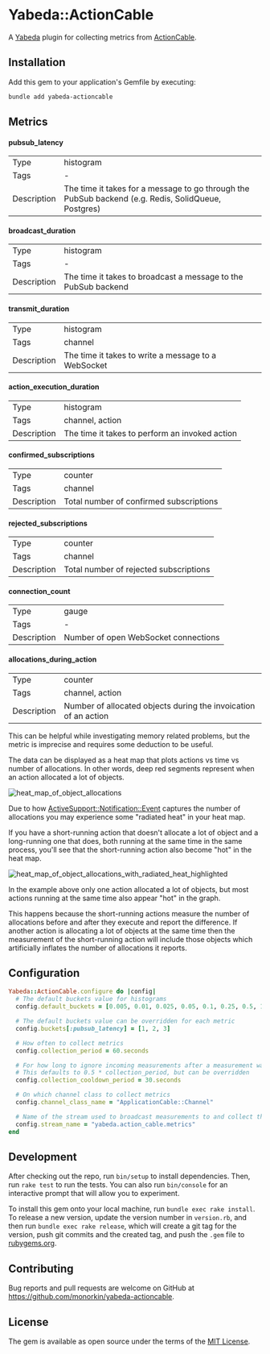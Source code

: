 # Yabeda::ActionCable

A [Yabeda](https://github.com/yabeda-rb/yabeda) plugin for collecting metrics from [ActionCable](https://guides.rubyonrails.org/action_cable_overview.html).

## Installation


Add this gem to your application's Gemfile by executing:

```bash
bundle add yabeda-actioncable
```

## Metrics

#### pubsub_latency

  | | |
  |-|-|
  | Type | histogram |
  | Tags | - |
  | Description | The time it takes for a message to go through the PubSub backend (e.g. Redis, SolidQueue, Postgres) |

#### broadcast_duration

  | | |
  |-|-|
  | Type | histogram |
  | Tags | - |
  | Description | The time it takes to broadcast a message to the PubSub backend |

#### transmit_duration

  | | |
  |-|-|
  | Type | histogram |
  | Tags | channel |
  | Description | The time it takes to write a message to a WebSocket |

#### action_execution_duration

  | | |
  |-|-|
  | Type | histogram |
  | Tags | channel, action |
  | Description | The time it takes to perform an invoked action |

#### confirmed_subscriptions

  | | |
  |-|-|
  | Type | counter |
  | Tags | channel |
  | Description | Total number of confirmed subscriptions |

#### rejected_subscriptions

  | | |
  |-|-|
  | Type | counter |
  | Tags | channel |
  | Description | Total number of rejected subscriptions |

#### connection_count

  | | |
  |-|-|
  | Type | gauge |
  | Tags | - |
  | Description | Number of open WebSocket connections |

#### allocations_during_action

  | | |
  |-|-|
  | Type | counter |
  | Tags | channel, action |
  | Description | Number of allocated objects during the invoication of an action |

  This can be helpful while investigating memory related problems, but the metric is imprecise
  and requires some deduction to be useful.

  The data can be displayed as a heat map that plots actions vs time vs number of allocations.
  In other words, deep red segments represent when an action allocated a lot of objects.

  ![heat_map_of_object_allocations](https://github.com/user-attachments/assets/845d12e2-1452-4e3e-9d6a-cf967fe8a647)

  Due to how [ActiveSupport::Notification::Event](https://api.rubyonrails.org/classes/ActiveSupport/Notifications/Event.html#method-i-allocations) captures the number of allocations you may experience some "radiated heat" in your heat map.

  If you have a short-running action that doesn't allocate a lot of object and a long-running
  one that does, both running at the same time in the same process, you'll see that the short-running 
  action also become "hot" in the heat map.

  ![heat_map_of_object_allocations_with_radiated_heat_highlighted](https://github.com/user-attachments/assets/3e8f4d85-2559-4f6a-ab0a-b0ffe895d7e9)

  In the example above only one action allocated a lot of objects, but most actions running at the
  same time also appear "hot" in the graph.

  This happens because the short-running actions measure the number of allocations before and 
  after they execute and report the difference. If another action is allocating a lot of 
  objects at the same time then the measurement of the short-running action will include those 
  objects which artificially inflates the number of allocations it reports.

## Configuration

```ruby
Yabeda::ActionCable.configure do |config|
  # The default buckets value for histograms
  config.default_buckets = [0.005, 0.01, 0.025, 0.05, 0.1, 0.25, 0.5, 1, 2.5, 5, 10]

  # The default buckets value can be overridden for each metric
  config.buckets[:pubsub_latency] = [1, 2, 3]

  # How often to collect metrics
  config.collection_period = 60.seconds

  # For how long to ignore incoming measurements after a measurement was collected
  # This defaults to 0.5 * collection_period, but can be overridden
  config.collection_cooldown_period = 30.seconds

  # On which channel class to collect metrics
  config.channel_class_name = "ApplicationCable::Channel"

  # Name of the stream used to broadcast measurements to and collect them from
  config.stream_name = "yabeda.action_cable.metrics"
end
```


## Development

After checking out the repo, run `bin/setup` to install dependencies. Then, run `rake test` to run the tests. You can also run `bin/console` for an interactive prompt that will allow you to experiment.

To install this gem onto your local machine, run `bundle exec rake install`. To release a new version, update the version number in `version.rb`, and then run `bundle exec rake release`, which will create a git tag for the version, push git commits and the created tag, and push the `.gem` file to [rubygems.org](https://rubygems.org).

## Contributing

Bug reports and pull requests are welcome on GitHub at https://github.com/monorkin/yabeda-actioncable.

## License

The gem is available as open source under the terms of the [MIT License](https://opensource.org/licenses/MIT).
